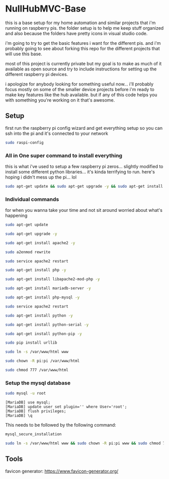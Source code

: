 # NullHubMVC-Base

this is a base setup for my home automation and similar projects that i'm running on raspberry pis. the folder setup is to help me keep stuff organized and also because the folders have pretty icons in visual studio code.

i'm going to try to get the basic features i want for the different pis. and i'm probably going to see about forking this repo for the different projects that will use this base.

most of this project is currently private but my goal is to make as much of it available as open source and try to include instructions for setting up the different raspberry pi devices.

i apologize for anybody looking for something useful now... i'll probably focus mostly on some of the smaller device projects before i'm ready to make key features like the hub available. but if any of this code helps you with something you're working on it that's awesome.

## Setup

first run the raspberry pi config wizard and get everything setup so you can ssh into the pi and it's connected to your network

```bash
sudo raspi-config
```

### All in One super command to install everything

this is what i've used to setup a few raspberry pi zeros... slightly modified to install some different python libraries... it's kinda terrifying to run. here's hoping i didn't mess up the pi... lol

```bash
sudo apt-get update && sudo apt-get upgrade -y && sudo apt-get install apache2 -y && sudo a2enmod rewrite && sudo service apache2 restart && sudo apt-get install php -y && sudo apt-get install libapache2-mod-php -y && sudo apt-get install mariadb-server -y && sudo apt-get install php-mysql -y && sudo service apache2 restart && sudo apt-get install python -y && sudo apt-get install python-serial -y && sudo apt-get install python-serial -y && sudo pip install urllib && sudo ln -s /var/www/html www && sudo chown -R pi:pi /var/www/html && sudo chmod 777 /var/www/html
```

### Individual commands

for when you wanna take your time and not sit around worried about what's happening

```bash
sudo apt-get update
```
```bash
sudo apt-get upgrade -y
```
```bash
sudo apt-get install apache2 -y
```
```bash
sudo a2enmod rewrite
```
```bash
sudo service apache2 restart
```
```bash
sudo apt-get install php -y
```
```bash
sudo apt-get install libapache2-mod-php -y
```
```bash
sudo apt-get install mariadb-server -y
```
```bash
sudo apt-get install php-mysql -y
```
```bash
sudo service apache2 restart
```
```bash
sudo apt-get install python -y
```
```bash
sudo apt-get install python-serial -y
```
```bash
sudo apt-get install python-pip -y
```
```bash
sudo pip install urllib
```
```bash
sudo ln -s /var/www/html www
```
```bash
sudo chown -R pi:pi /var/www/html
```
```bash
sudo chmod 777 /var/www/html
```

### Setup the mysql database

```bash
sudo mysql -u root
```
```mysql
[MariaDB] use mysql;
[MariaDB] update user set plugin='' where User='root';
[MariaDB] flush privileges;
[MariaDB] \q
```

This needs to be followed by the following command:
```bash
mysql_secure_installation
```

```bash
sudo ln -s /var/www/html www && sudo chown -R pi:pi www && sudo chmod 777 www
```

## Tools

favicon generator: <https://www.favicon-generator.org/>
